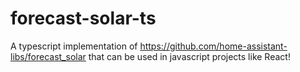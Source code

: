 # forecast-solar-ts
A typescript implementation of https://github.com/home-assistant-libs/forecast_solar that can be used in javascript projects like React!
